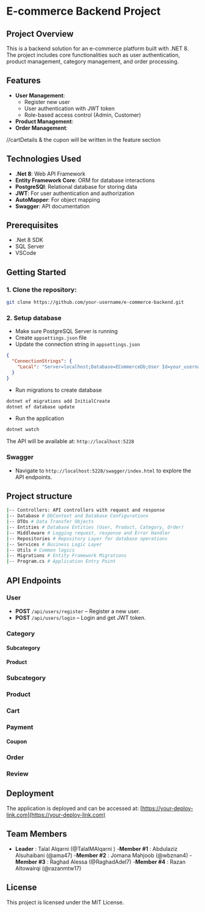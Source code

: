 # E-commerce Backend Project

## Project Overview

This is a backend solution for an e-commerce platform built with .NET 8. The project includes core functionalities such as user authentication, product management, category management, and order processing.

## Features

- **User Management**:
  - Register new user
  - User authentication with JWT token
  - Role-based access control (Admin, Customer)
- **Product Management**:
- **Order Management**:


//cartDetails & the cupon will be written in the feature section


## Technologies Used

- **.Net 8**: Web API Framework
- **Entity Framework Core**: ORM for database interactions
- **PostgreSQl**: Relational database for storing data
- **JWT**: For user authentication and authorization
- **AutoMapper**: For object mapping
- **Swagger**: API documentation

## Prerequisites

- .Net 8 SDK
- SQL Server
- VSCode

## Getting Started

### 1. Clone the repository:

```bash
git clone https://github.com/your-username/e-commerce-backend.git
```

### 2. Setup database

- Make sure PostgreSQL Server is running
- Create `appsettings.json` file
- Update the connection string in `appsettings.json`

```json
{
  "ConnectionStrings": {
    "Local": "Server=localhost;Database=ECommerceDb;User Id=your_username;Password=your_password;"
  }
}
```

- Run migrations to create database

```bash
dotnet ef migrations add InitialCreate
dotnet ef database update
```

- Run the application

```bash
dotnet watch
```

The API will be available at: `http://localhost:5228`

### Swagger

- Navigate to `http://localhost:5228/swagger/index.html` to explore the API endpoints.

## Project structure

```bash
|-- Controllers: API controllers with request and response
|-- Database # DbContext and Database Configurations
|-- DTOs # Data Transfer Objects
|-- Entities # Database Entities (User, Product, Category, Order)
|-- Middleware # Logging request, response and Error Handler
|-- Repositories # Repository Layer for database operations
|-- Services # Business Logic Layer
|-- Utils # Common logics
|-- Migrations # Entity Framework Migrations
|-- Program.cs # Application Entry Point
```

## API Endpoints

### User

- **POST** `/api/users/register` – Register a new user.
- **POST** `/api/users/login` – Login and get JWT token.

### Category
#### Subcategory
#### Product

### Subcategory

### Product 

### Cart
 

### Payment 
#### Coupon

### Order 

### Review 


## Deployment

The application is deployed and can be accessed at: [https://your-deploy-link.com](https://your-deploy-link.com)

## Team Members

- **Leader** : Talal Alqarni (@TalalMAlqarni )
-**Member #1** : Abdulaziz Alsuhaibani (@ama47)
-**Member #2** : Jomana Mahjoob (@wbznan4)
-**Member #3** : Raghad Alessa (@RaghadAdel7)
-**Member #4** : Razan Altowairqi  (@razanmtw17)

## License

This project is licensed under the MIT License.
